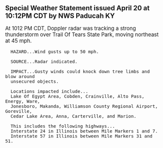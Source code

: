 <p>
   <h2>Special Weather Statement issued April 20 at 10:12PM CDT by NWS Paducah KY</h2>
   <div style="font-size:120%">At 1012 PM CDT, Doppler radar was tracking a strong thunderstorm over
      Trail Of Tears State Park, moving northeast at 45 mph.
      
      HAZARD...Wind gusts up to 50 mph.
      
      SOURCE...Radar indicated.
      
      IMPACT...Gusty winds could knock down tree limbs and blow around
      unsecured objects.
      
      Locations impacted include...
      Lake Of Egypt Area, Cobden, Crainville, Alto Pass, Energy, Ware,
      Jonesboro, Makanda, Williamson County Regional Airport, Goreville,
      Cedar Lake Area, Anna, Carterville, and Marion.
      
      This includes the following highways...
      Interstate 24 in Illinois between Mile Markers 1 and 7.
      Interstate 57 in Illinois between Mile Markers 31 and 51.
   </div>
</p>